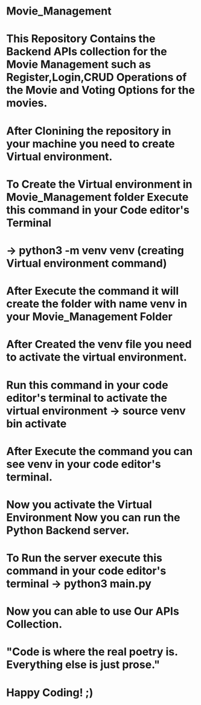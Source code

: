 # Movie_Management

# This Repository Contains the Backend APIs collection for the Movie Management such as Register,Login,CRUD Operations of the Movie and Voting Options for the movies.

# After Clonining the repository in your machine you need to create Virtual environment.

# To Create the Virtual environment in Movie_Management folder Execute this command in your Code editor's Terminal 
# -> python3 -m venv venv (creating Virtual environment command)

# After Execute the command it will create the folder with name venv in your Movie_Management Folder 

# After Created the venv file you need to activate the virtual environment.

# Run this command in your code editor's terminal to activate the virtual environment -> source venv bin activate

# After Execute the command you can see venv in your code editor's terminal.

# Now you activate the Virtual Environment Now you can run the Python Backend server.

# To Run the server execute this command in your code editor's terminal -> python3 main.py

# Now you can able to use Our APIs Collection.


# "Code is where the real poetry is. Everything else is just prose."

# Happy Coding! ;)
